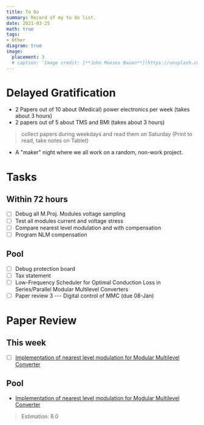```yaml
---
title: To Do
summary: Record of my to do list.
date: 2021-03-25
math: true
tags:
- Other
diagram: true
image:
  placement: 3
  # caption: 'Image credit: [**John Moeses Bauan**](https://unsplash.com/photos/OGZtQF8iC0g)'
---
```


# Delayed Gratification
- 2 Papers out of 10 about (Medical) power electronics per week (takes about 3 hours)
- 2 papers out of 5 about TMS and BMI (takes about 3 hours) <br>
>  collect papers during weekdays and read them on Saturday (Print to read, take notes on Tablet)<br>
- A "maker" night where we all work on a random, non-work project.

# Tasks
## Within 72 hours
- [ ] Debug all M.Proj. Modules voltage sampling
- [ ] Test all modules current and voltage stress
- [ ] Compare nearest level modulation and with compensation
- [ ] Program NLM compensation
## Pool
- [ ] Debug protection board
- [ ] Tax statement
- [ ] Low-Frequency Scheduler for Optimal Conduction Loss in Series/Parallel Modular Multilevel Converters 
- [ ] Paper review 3 --- Digital control of MMC (due 08-Jan)

# Paper Review
## This week
- [ ] [Implementation of nearest level modulation for Modular Multilevel Converter](https://ieeexplore-ieee-org.proxy.lib.duke.edu/document/7223079)

## Pool 
- [Implementation of nearest level modulation for Modular Multilevel Converter](https://ieeexplore-ieee-org.proxy.lib.duke.edu/document/7223079)
> Estimation: 8.0


